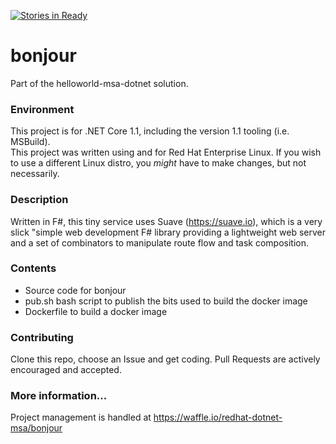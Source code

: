 [![Stories in Ready](https://badge.waffle.io/redhat-dotnet-msa/bonjour.png?label=ready&title=Ready)](https://waffle.io/redhat-dotnet-msa/bonjour)
# bonjour
Part of the helloworld-msa-dotnet solution.

### Environment  
This project is for .NET Core 1.1, including the version 1.1 tooling (i.e. MSBuild).  
This project was written using and for Red Hat Enterprise Linux. If you wish to use a different Linux distro, you *might* have to make changes, but not necessarily.

### Description  
Written in F#, this tiny service uses Suave (https://suave.io), which is a very slick "simple web development F# library providing a lightweight web server and a set of combinators to manipulate route flow and task composition.

### Contents  
* Source code for bonjour  
* pub.sh bash script to publish the bits used to build the docker image  
* Dockerfile to build a docker image  

### Contributing  
Clone this repo, choose an Issue and get coding. Pull Requests are actively encouraged and accepted.  

### More information...  
Project management is handled at https://waffle.io/redhat-dotnet-msa/bonjour
